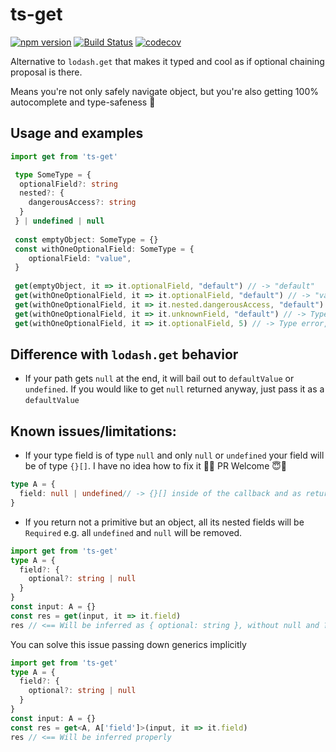# ts-get
[![npm version](https://badge.fury.io/js/ts-get.svg)](https://badge.fury.io/js/ts-get)
[![Build Status](https://travis-ci.org/RIP21/ts-get.svg?branch=master)](https://travis-ci.org/RIP21/ts-get)
[![codecov](https://codecov.io/gh/RIP21/ts-get/branch/master/graph/badge.svg)](https://codecov.io/gh/RIP21/ts-get)

Alternative to `lodash.get` that makes it typed and cool as if optional chaining proposal is there. 

Means you're not only safely navigate object, but you're also getting 100% autocomplete and type-safeness 🎉

## Usage and examples

```typescript
import get from 'ts-get'

 type SomeType = {
  optionalField?: string
  nested?: {
    dangerousAccess?: string
  }
 } | undefined | null
 
 const emptyObject: SomeType = {}
 const withOneOptionalField: SomeType = {
    optionalField: "value",
 }
 
 get(emptyObject, it => it.optionalField, "default") // -> "default"
 get(withOneOptionalField, it => it.optionalField, "default") // -> "value"
 get(withOneOptionalField, it => it.nested.dangerousAccess, "default") // -> "default"
 get(withOneOptionalField, it => it.unknownField, "default") // -> Type error, `unknownField` doesn't exist on type
 get(withOneOptionalField, it => it.optionalField, 5) // -> Type error, third argument is not assignable to type `string`
```

## Difference with `lodash.get` behavior

- If your path gets `null` at the end, it will bail out to `defaultValue` or `undefined`. 
If you would like to get `null` returned anyway, just pass it as a `defaultValue`

## Known issues/limitations:
- If your type field is of type `null` and only `null` or `undefined` your field will be of type `{}[]`. 
I have no idea how to fix it 🤷‍♂️ PR Welcome 😇🙏
```typescript
type A = {
  field: null | undefined// -> {}[] inside of the callback and as return type too
}

```
- If you return not a primitive but an object, all its nested fields will be `Required` e.g. all `undefined` and `null` will be removed.
```typescript
import get from 'ts-get'
type A = {
  field?: {
    optional?: string | null
  }
}
const input: A = {}
const res = get(input, it => it.field)
res // <== Will be inferred as { optional: string }, without null and ? (undefined) which is wrong, but seems to be impossible to infer.

```
You can solve this issue passing down generics implicitly
```typescript
import get from 'ts-get'
type A = {
  field?: {
    optional?: string | null
  }
}
const input: A = {}
const res = get<A, A['field']>(input, it => it.field)
res // <== Will be inferred properly
```
